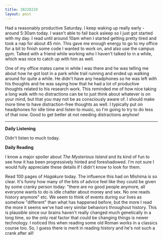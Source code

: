 ```yaml
---
title: 20220219
layout: post
---
```


Had a reasonably productive Saturday. I keep waking up really early - around 5:30am today. I wasn't able to fall back asleep so I just got started with my day. I read until around 10am when I started getting pretty tired and took a nap for about 45 min. This gave me enough energy to go to my office for a bit to finish some code I wanted to work on, and also use the campus gym. Talked with a friend while working who I haven't talked to in a while, which was nice to catch up with him as well. 

One of my office mates came in while I was there and he was telling me about how he got lost in a park while trail running and ended up walking around for quite a while. He didn't have any headphones so he was left with his thoughts and he was saying how that he had a lot of productive thoughts related to his research work. This reminded me of how nice taking a long walk with no distractions can be to just think about whatever is on your mind, but that you may not be as consciously aware of. I should make more time to have distraction-free thoughts as well. I typically put on headphones for idle time and listen to music, so I'm going to try to do less of that now. Good to get better at not needing distractions anyhow!

---

**Daily Listening**

Didn't listen to much today.

**Daily Reading**

I know a major spoiler about *The Mysterious Island* and its kind of fun to see how it has been progressively hinted and foreshadowed. I'm not sure I would fully appreciate these details if I didn't know to look for them. 

Read 100 pages of *Hagakure* today. The influence this had on Mishima is so clear. It's funny how many of the bits of advice feel like they could be given by some cranky person today: "there are no good people anymore, all everyone wants to do is idle chatter about money and sex. No one reads history anymore" etc. We seem to think of events during our lives as somehow "different" than what has happened before, but the more I read the more it seems we've had very similar behaviors throughout history. This is plausible since our brains haven't really changed much genetically in a long time, so the only real factor that could be changing things is newer technology. I noticed this when reading some old Roman works in a classics course too. So, I guess there is merit in reading history and he's not such a crank after all!